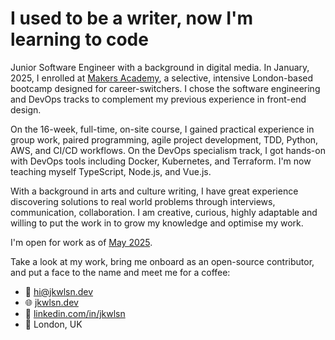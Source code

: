 # I used to be a writer, now I'm learning to code

Junior Software Engineer with a background in digital media. In January, 2025, I enrolled at [Makers Academy](https://github.com/makersacademy), a selective, intensive London-based bootcamp designed for career-switchers. I chose the software engineering and DevOps tracks to complement my previous experience in front-end design.

On the 16-week, full-time, on-site course, I gained practical experience in group work, paired programming, agile project development, TDD, Python, AWS, and CI/CD workflows. On the DevOps specialism track, I got hands-on with DevOps tools including Docker, Kubernetes, and Terraform. I'm now teaching myself TypeScript, Node.js, and Vue.js.

With a background in arts and culture writing, I have great experience discovering solutions to real world problems through interviews, communication, collaboration. I am creative, curious, highly adaptable and willing to put the work in to grow my knowledge and optimise my work.

I'm open for work as of [May 2025](https://calendar.google.com/calendar/render?action=TEMPLATE&dates=20250519%2F20250520&details=%3Col%3E%3Cli%3ECheck%20out%20%3Ca%20href%3D%22https%3A%2F%2Fwww.linkedin.com%2Fin%2Fjkwlsn%22%3Elinkedin.com%2Fin%2Fjkwlsn%3C%2Fa%3E%3C%2Fli%3E%0A%3Cli%3ECheck%20out%20%3Ca%20href%3D%22https%3A%2F%2Fgithub.com%2Fjkwlsn%22%3Egithub.com%2Fjkwlsn%3C%2Fa%3E%3C%2Fli%3E%0A%3Cli%3EEmail%20%3Ca%20href%3D%22mailt%3Ahi%40jkwlsn.dev%22%3Ehi%40jkwlsn.dev%3C%2Fa%3E%3C%2Fli%3E%0A%3Cli%3E%3Cstrong%3EHire%20him%3C%2Fstrong%3E%3C%2Fli%3E%3C%2Fol%3E&text=Jake%20Wilson%20has%20graduated%20from%20Makers%20Software%20Engineering%20and%20DevOps%20Bootcamp%21&location=London%2C%20UK&add=hi@jkwlsn.dev&trp=true&sprop=https%3A%2F%2Fjkwlsn.dev&sprop=name:Jake%20Wilson).

Take a look at my work, bring me onboard as an open-source contributor, and put a face to the name and meet me for a coffee:
- 📧 [hi@jkwlsn.dev](mailto:hi@jkwlsn.dev)
- 🌐 [jkwlsn.dev](https://hi@jkwlsn.dev)
- 🤝 [linkedin.com/in/jkwlsn](https://www.linkedin.com/in/jkwlsn)
- 📍 London, UK
